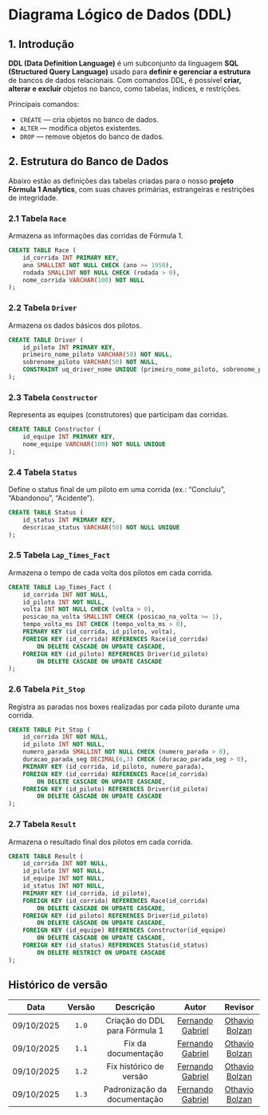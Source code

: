 #  Diagrama Lógico de Dados (DDL)

## 1. Introdução

**DDL (Data Definition Language)** é um subconjunto da linguagem **SQL (Structured Query Language)** usado para **definir e gerenciar a estrutura** de bancos de dados relacionais.
Com comandos DDL, é possível **criar, alterar e excluir** objetos no banco, como tabelas, índices, e restrições.

Principais comandos:

* `CREATE` — cria objetos no banco de dados.
* `ALTER` — modifica objetos existentes.
* `DROP` — remove objetos do banco de dados.


## 2. Estrutura do Banco de Dados

Abaixo estão as definições das tabelas criadas para o nosso **projeto Fórmula 1 Analytics**, com suas chaves primárias, estrangeiras e restrições de integridade.


### 2.1 Tabela `Race`
Armazena as informações das corridas de Fórmula 1.
```sql
CREATE TABLE Race (
    id_corrida INT PRIMARY KEY,
    ano SMALLINT NOT NULL CHECK (ano >= 1950),
    rodada SMALLINT NOT NULL CHECK (rodada > 0),
    nome_corrida VARCHAR(100) NOT NULL
);
```


### 2.2 Tabela `Driver`
Armazena os dados básicos dos pilotos.
```sql
CREATE TABLE Driver (
    id_piloto INT PRIMARY KEY,
    primeiro_nome_piloto VARCHAR(50) NOT NULL,
    sobrenome_piloto VARCHAR(50) NOT NULL,
    CONSTRAINT uq_driver_nome UNIQUE (primeiro_nome_piloto, sobrenome_piloto)
);
```


### 2.3 Tabela `Constructor`
Representa as equipes (construtores) que participam das corridas.
```sql
CREATE TABLE Constructor (
    id_equipe INT PRIMARY KEY,
    nome_equipe VARCHAR(100) NOT NULL UNIQUE
);
```



### 2.4 Tabela `Status`
Define o status final de um piloto em uma corrida (ex.: “Concluiu”, “Abandonou”, “Acidente”).

```sql
CREATE TABLE Status (
    id_status INT PRIMARY KEY,
    descricao_status VARCHAR(50) NOT NULL UNIQUE
);

```

### 2.5 Tabela `Lap_Times_Fact`
Armazena o tempo de cada volta dos pilotos em cada corrida.
```sql
CREATE TABLE Lap_Times_Fact (
    id_corrida INT NOT NULL,
    id_piloto INT NOT NULL,
    volta INT NOT NULL CHECK (volta > 0),
    posicao_na_volta SMALLINT CHECK (posicao_na_volta >= 1),
    tempo_volta_ms INT CHECK (tempo_volta_ms > 0),
    PRIMARY KEY (id_corrida, id_piloto, volta),
    FOREIGN KEY (id_corrida) REFERENCES Race(id_corrida)
        ON DELETE CASCADE ON UPDATE CASCADE,
    FOREIGN KEY (id_piloto) REFERENCES Driver(id_piloto)
        ON DELETE CASCADE ON UPDATE CASCADE
);
```

### 2.6 Tabela `Pit_Stop`
Registra as paradas nos boxes realizadas por cada piloto durante uma corrida.
```sql
CREATE TABLE Pit_Stop (
    id_corrida INT NOT NULL,
    id_piloto INT NOT NULL,
    numero_parada SMALLINT NOT NULL CHECK (numero_parada > 0),
    duracao_parada_seg DECIMAL(6,3) CHECK (duracao_parada_seg > 0),
    PRIMARY KEY (id_corrida, id_piloto, numero_parada),
    FOREIGN KEY (id_corrida) REFERENCES Race(id_corrida)
        ON DELETE CASCADE ON UPDATE CASCADE,
    FOREIGN KEY (id_piloto) REFERENCES Driver(id_piloto)
        ON DELETE CASCADE ON UPDATE CASCADE
);
```



### 2.7 Tabela `Result`

Armazena o resultado final dos pilotos em cada corrida.

```sql
CREATE TABLE Result (
    id_corrida INT NOT NULL,
    id_piloto INT NOT NULL,
    id_equipe INT NOT NULL,
    id_status INT NOT NULL,
    PRIMARY KEY (id_corrida, id_piloto),
    FOREIGN KEY (id_corrida) REFERENCES Race(id_corrida)
        ON DELETE CASCADE ON UPDATE CASCADE,
    FOREIGN KEY (id_piloto) REFERENCES Driver(id_piloto)
        ON DELETE CASCADE ON UPDATE CASCADE,
    FOREIGN KEY (id_equipe) REFERENCES Constructor(id_equipe)
        ON DELETE CASCADE ON UPDATE CASCADE,
    FOREIGN KEY (id_status) REFERENCES Status(id_status)
        ON DELETE RESTRICT ON UPDATE CASCADE
);
```



## Histórico de versão

|    Data    | Versão |                 Descrição                 |                   Autor                   |                   Revisor                  |
|:----------:|:------:|:-----------------------------------------:|:-----------------------------------------:|:------------------------------------------:|
| 09/10/2025 | `1.0`  |        Criação do DDL para Fórmula 1      | [Fernando Gabriel](https://github.com/show-dawn) | [Othavio Bolzan](https://github.com/bolzanMGB) |
| 09/10/2025 | `1.1`  |      Fix da documentação                  | [Fernando Gabriel](https://github.com/show-dawn) | [Othavio Bolzan](https://github.com/bolzanMGB) |
| 09/10/2025 | `1.2`  |      Fix histórico de versão              | [Fernando Gabriel](https://github.com/show-dawn) | [Othavio Bolzan](https://github.com/bolzanMGB) |
| 09/10/2025 | `1.3`  |      Padronização da documentação         | [Fernando Gabriel](https://github.com/show-dawn) | [Othavio Bolzan](https://github.com/bolzanMGB) |

